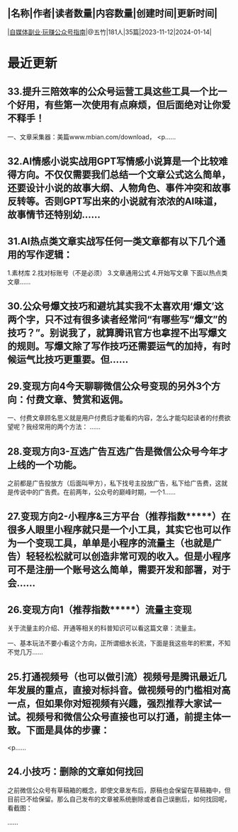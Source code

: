 |名称|作者|读者数量|内容数量|创建时间|更新时间|
---
|[自媒体副业·玩赚公众号指南](https://xiaobot.net/p/wuzhu-wechat?refer=0b133df9-27dc-423b-8101-639049001c13)|@五竹|181人|35篇|2023-11-12|2024-01-14|

# 最近更新
## 33.提升三陪效率的公众号运营工具这些工具一个比一个好用，有些第一次使用有点麻烦，但后面绝对让你爱不释手！

一、文章采集器：美篇www.mbian.com/download，
<p......
## 32.AI情感小说实战用GPT写情感小说算是一个比较难得方向。不仅仅需要我们总结一个文章公式这么简单，还要设计小说的故事大纲、人物角色、事件冲突和故事反转等。否则GPT写出来的小说就有浓浓的AI味道，故事情节还特别幼......
## 31.AI热点类文章实战写任何一类文章都有以下几个通用的写作逻辑：
1.素材库
2.找对标账号（不是必须）
3.文章通用公式
4.开始写文章
下面以热点类文章......
## 30.公众号爆文技巧和避坑其实我不太喜欢用‘爆文’这两个字，只不过有很多读者经常问“有哪些写“爆文”的技巧？”。别说我了，就算腾讯官方也拿捏不出写爆文的规则。写爆文除了写作技巧还需要运气的加持，有时候运气比技巧更重要。但......
## 29.变现方向4今天聊聊微信公众号变现的另外3个方向：付费文章、赞赏和返佣。

一、付费文章顾名思义就是用户付费后才能看的内容，怎么才能勾起读者的付费欲望呢？我经常用的两个方法：
......
## 28.变现方向3-互选广告互选广告是微信公众号今年才上线的一个功能。

之前都是广告投放方（后面叫甲方），私下找号主投放广告，私下给广告费，这就是传说中的广告费。在前两年，公众号的巅峰时期，一个1......
## 27.变现方向2-小程序&amp;三方平台（推荐指数*****）在很多人眼里小程序就只是一个小工具，其实它也可以作为一个变现工具，单单是小程序的流量主（也就是广告）轻轻松松就可以创造非常可观的收入。但是小程序可不是注册一个账号这么简单，需要开发和部署，对于会......
## 26.变现方向1（推荐指数*****）流量主变现
关于流量主的介绍、开通等相关的科普知识可以看这篇文章：流量主。

一、基本玩法不要小看这个方向，正所谓细水长流，下面是我这些年的积累，不知不觉几万......
## 25.打通视频号（也可以做引流）视频号是腾讯最近几年发展的重点，直接对标抖音。做视频号的门槛相对高一点，但如果你对短视频有兴趣，强烈推荐大家试一试。视频号和微信公众号直接也可以打通，前提主体一致。下面是具体的步骤：
<p......
## 24.小技巧：删除的文章如何找回
之前微信公众号有草稿箱的概念，即使文章发布后，原稿也会保留在草稿箱中，但目前已不给保留。那么自己发布的文章被系统删除或者自己误删后，如何找回呢，看截图：

......

